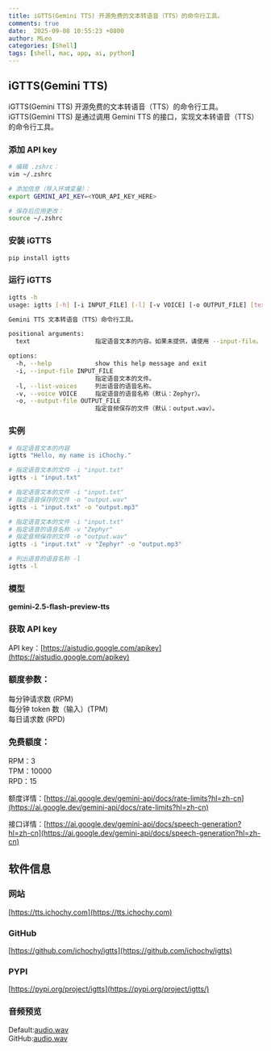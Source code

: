 ```yaml
---
title: iGTTS(Gemini TTS) 开源免费的文本转语音（TTS）的命令行工具。
comments: true
date:  2025-09-08 10:55:23 +0800
author: MLeo
categories: [Shell] 
tags: [shell, mac, app, ai, python]
---
```



## iGTTS(Gemini TTS)
iGTTS(Gemini TTS) 开源免费的文本转语音（TTS）的命令行工具。  
iGTTS(Gemini TTS) 是通过调用 Gemini TTS 的接口，实现文本转语音（TTS）的命令行工具。

### 添加 API key
```bash
# 编辑 .zshrc：
vim ~/.zshrc

# 添加信息（导入环境变量）：
export GEMINI_API_KEY=<YOUR_API_KEY_HERE>

# 保存后应用更改：
source ~/.zshrc
```
### 安装 iGTTS
```bash
pip install igtts
```

### 运行 iGTTS
```bash
igtts -h
usage: igtts [-h] [-i INPUT_FILE] [-l] [-v VOICE] [-o OUTPUT_FILE] [text]

Gemini TTS 文本转语音（TTS）命令行工具。

positional arguments:
  text                  指定语音文本的内容。如果未提供，请使用 --input-file。

options:
  -h, --help            show this help message and exit
  -i, --input-file INPUT_FILE
                        指定语音文本的文件。
  -l, --list-voices     列出语音的语音名称。
  -v, --voice VOICE     指定语音的语音名称（默认：Zephyr）。
  -o, --output-file OUTPUT_FILE
                        指定音频保存的文件（默认：output.wav）。
```

### 实例
```bash
# 指定语音文本的内容
igtts "Hello, my name is iChochy."

# 指定语音文本的文件 -i "input.txt"
igtts -i "input.txt"

# 指定语音文本的文件 -i "input.txt"
# 指定语音保存的文件 -o "output.wav"
igtts -i "input.txt" -o "output.mp3"

# 指定语音文本的文件 -i "input.txt"
# 指定语音的语音名称 -v "Zephyr"
# 指定音频保存的文件 -o "output.wav"
igtts -i "input.txt" -v "Zephyr" -o "output.mp3"

# 列出语音的语音名称 -l
igtts -l
```

### 模型
**gemini-2.5-flash-preview-tts**  

### 获取 API key
API key：[https://aistudio.google.com/apikey](https://aistudio.google.com/apikey)

### 额度参数：
每分钟请求数 (RPM)  
每分钟 token 数（输入）(TPM)  
每日请求数 (RPD)  

### 免费额度：
RPM：3	  
TPM：10000	  
RPD：15  

额度详情：[https://ai.google.dev/gemini-api/docs/rate-limits?hl=zh-cn](https://ai.google.dev/gemini-api/docs/rate-limits?hl=zh-cn)

接口详情：[https://ai.google.dev/gemini-api/docs/speech-generation?hl=zh-cn](https://ai.google.dev/gemini-api/docs/speech-generation?hl=zh-cn)


## 软件信息

### 网站
[https://tts.ichochy.com](https://tts.ichochy.com)

### GitHub 
[https://github.com/ichochy/igtts](https://github.com/ichochy/igtts)

### PYPI
[https://pypi.org/project/igtts](https://pypi.org/project/igtts/)


### 音频预览
Default:[audio.wav](https://file.ichochy.com/audio.wav)  
GitHub:[audio.wav](https://raw.githubusercontent.com/iChochy/iGTTS/refs/heads/main/output.wav)

